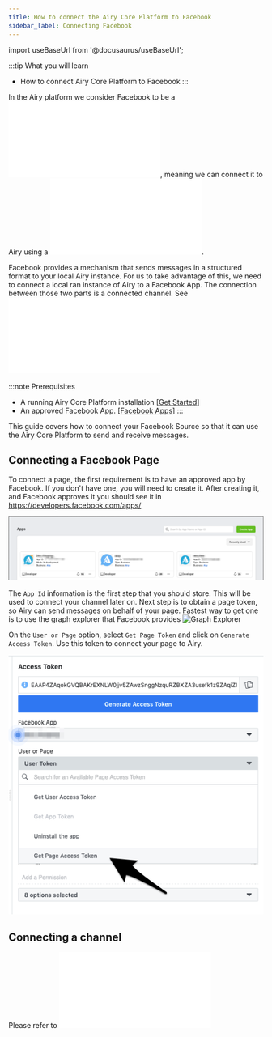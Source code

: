 ```yaml
---
title: How to connect the Airy Core Platform to Facebook
sidebar_label: Connecting Facebook
---
```


import useBaseUrl from '@docusaurus/useBaseUrl';

:::tip What you will learn
- How to connect Airy Core Platform to Facebook
:::

In the Airy platform we consider Facebook to be a ![Source](../glossary.md#source),
meaning we can connect it to Airy using a ![Channel](../glossary.md#channel).

Facebook provides a mechanism that sends messages in a structured format to your local Airy instance.
For us to take advantage of this, we need to connect a local ran instance of Airy to a Facebook App.
The connection between those two parts is a connected channel. See ![Channel](../glossary.md#channel)

:::note Prerequisites
- A running Airy Core Platform installation [[Get Started](index.md#bootstrapping-the-airy-core-platform)]
- An approved Facebook App. [[Facebook Apps](https://developers.facebook.com/apps/)]
:::

This guide covers how to connect your Facebook Source so that it can use the
Airy Core Platform to send and receive messages.

## Connecting a Facebook Page

To connect a page, the first requirement is to have an approved app by Facebook. If you don't have one, you will need to create it.
After creating it, and Facebook approves it you should see it in https://developers.facebook.com/apps/

![Facebook Apps](./apps.png)

The `App Id` information is the first step that you should store. This will be used to connect your channel later on.
Next step is to obtain a page token, so Airy can send messages on behalf of your page. Fastest way to get one is to use the graph explorer that
Facebook provides ![Graph Explorer](https://developers.facebook.com/tools/explorer/)

On the `User or Page` option, select `Get Page Token` and click on `Generate Access Token`. Use this token to connect your page to Airy.

![](./token.png)

## Connecting a channel

Please refer to ![](../sources/facebook.md#connecting-a-channel)

